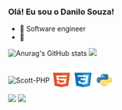 ### Olá! Eu sou o Danilo Souza!



- 🔭 Software engineer
- 🌱 

![Anurag's GitHub stats](https://github-readme-stats.vercel.app/api?username=odanilosouza&show_icons=true&theme=radical)
<img width="42.5%" src="https://github-readme-stats.vercel.app/api/top-langs/?username=odanilosouza&langs_count=8&layout=compact&theme=radical">

<div style="display: inline_block"><br>
   <img align="center" alt="Scott-PHP" height="50" width="50" src="https://cdn.jsdelivr.net/gh/devicons/devicon/icons/php/php-plain.svg"">
  <img align="center" alt="Scott-HTML" height="30" width="40" src="https://raw.githubusercontent.com/devicons/devicon/master/icons/html5/html5-original.svg">
  <img align="center" alt="Scott-CSS" height="30" width="40" src="https://raw.githubusercontent.com/devicons/devicon/master/icons/css3/css3-original.svg">
  <img align="center" alt="Scott-Python" height="30" width="40" src="https://raw.githubusercontent.com/devicons/devicon/master/icons/python/python-original.svg">
   
</div>
 
<div> 
 
 
  <a href = "mailto:dev.danilosouza@gmail.com"><img src="https://img.shields.io/badge/-Gmail-%23333?style=for-the-badge&logo=gmail&logoColor=white" target="_blank"></a>
  <a href="https://www.linkedin.com/in/danilolimadesouza/" target="_blank"><img src="https://img.shields.io/badge/-LinkedIn-%230077B5?style=for-the-badge&logo=linkedin&logoColor=white" target="_blank"></a> 
  
</div>


          
